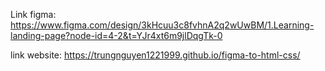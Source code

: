 Link figma: https://www.figma.com/design/3kHcuu3c8fvhnA2q2wUwBM/1.Learning-landing-page?node-id=4-2&t=YJr4xt6m9jlDqgTk-0

link website: https://trungnguyen1221999.github.io/figma-to-html-css/
